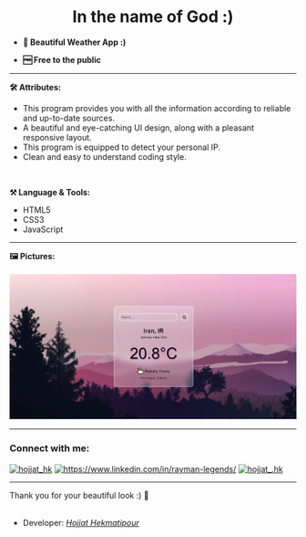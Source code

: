 <h1 align="center">In the name of God :)</h1>

- **🌱 Beautiful Weather App :)** 

-  **🆓 Free to the public** 
 
<hr>

**🛠️ Attributes:** 
<br>
<ul>
  <li>This program provides you with all the information according to reliable and up-to-date sources.</li>
  <li>A beautiful and eye-catching UI design, along with a pleasant responsive layout.</li>
  <li>This program is equipped to detect your personal IP.</li>
  <li>Clean and easy to understand coding style.</li>
</ul><br>

**⚒ Language & Tools:**
<ul>
  <li>HTML5</li>
  <li>CSS3</li>
  <li>JavaScript</li>
</ul>
<hr>

**🖼️ Pictures:**
<br>
<br>
<img src="Asset/Pictures/Preview-1.png" alt="Preview Picture">
<br>
<hr>
<h3 align="left">Connect with me:</h3>
<p align="left">
<a href="https://twitter.com/hojjat_hk" target="blank"><img align="center" src="https://raw.githubusercontent.com/rahuldkjain/github-profile-readme-generator/master/src/images/icons/Social/twitter.svg" alt="hojjat_hk" height="30" width="40" /></a>    
<a href="https://www.linkedin.com/in/hekmati-hojjat/" target="blank"><img align="center" src="https://raw.githubusercontent.com/rahuldkjain/github-profile-readme-generator/master/src/images/icons/Social/linked-in-alt.svg" alt="https://www.linkedin.com/in/rayman-legends/" height="30" width="40" /></a>
<a href="https://instagram.com/hojjat__hk" target="blank"><img align="center" src="https://raw.githubusercontent.com/rahuldkjain/github-profile-readme-generator/master/src/images/icons/Social/instagram.svg" alt="hojjat_.hk" height="30" width="40" /></a>
</p>
<hr>
Thank you for your beautiful look :) 🤍
<br><br>

* Developer: <a href="https://github.com/Hojjat-hk/"><i>Hojjat Hekmatipour</i></a></a>
